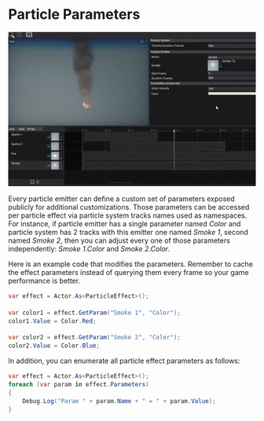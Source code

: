 # Particle Parameters

![Particle Parameters](media/particle-parameters.gif)

Every particle emitter can define a custom set of parameters exposed publicly for additional customizations. Those parameters can be accessed per particle effect via particle system tracks names used as namespaces. For instance, if particle emitter has a single parameter named *Color* and particle system has 2 tracks with this emitter one named *Smoke 1*, second named *Smoke 2*, then you can adjust every one of those parameters independently: *Smoke 1.Color* and *Smoke 2.Color*.

Here is an example code that modifies the parameters. Remember to cache the effect parameters instead of querying them every frame so your game performance is better.

```cs
var effect = Actor.As<ParticleEffect>();

var color1 = effect.GetParam("Smoke 1", "Color");
color1.Value = Color.Red;

var color2 = effect.GetParam("Smoke 2", "Color");
color2.Value = Color.Blue;
```

In addition, you can enumerate all particle effect parameters as follows:

```cs
var effect = Actor.As<ParticleEffect>();
foreach (var param in effect.Parameters)
{
    Debug.Log("Param " + param.Name + " = " + param.Value);
}
```
